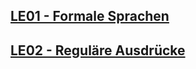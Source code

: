## [LE01 - Formale Sprachen](LE01_formale_sprachen.md)
## [LE02 - Reguläre Ausdrücke](LE02_regulaere_ausdruecke.md)